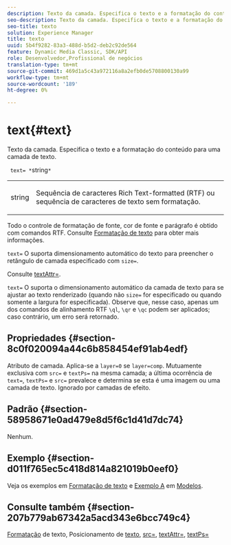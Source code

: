 ```yaml
---
description: Texto da camada. Especifica o texto e a formatação do conteúdo para uma camada de texto.
seo-description: Texto da camada. Especifica o texto e a formatação do conteúdo para uma camada de texto.
seo-title: texto
solution: Experience Manager
title: texto
uuid: 5b4f9282-83a3-488d-b5d2-deb2c92de564
feature: Dynamic Media Classic, SDK/API
role: Desenvolvedor,Profissional de negócios
translation-type: tm+mt
source-git-commit: 469d1a5c43a972116a8a2efb0de5708800130a99
workflow-type: tm+mt
source-wordcount: '189'
ht-degree: 0%

---
```



# text{#text}

Texto da camada. Especifica o texto e a formatação do conteúdo para uma camada de texto.

` text= *`string`*`

<table id="simpletable_6C095D7F69874A8EA3D1D52103FA520C"> 
 <tr class="strow"> 
  <td class="stentry"> <p> <span class="varname"> string  </span> </p> </td> 
  <td class="stentry"> <p>Sequência de caracteres Rich Text-formatted (RTF) ou sequência de caracteres de texto sem formatação. </p> </td> 
 </tr> 
</table>

Todo o controle de formatação de fonte, cor de fonte e parágrafo é obtido com comandos RTF. Consulte [Formatação de texto](../../../../../is-api/http-ref/image-serving-api-ref/c-http-protocol-reference/c-text-formatting/c-text-formatting.md#concept-0d3136db7f6f49668274541cd4b6364c) para obter mais informações.

`text=` O suporta dimensionamento automático do texto para preencher o retângulo de camada especificado com  `size=`.

Consulte [textAttr=](../../../../../is-api/http-ref/image-serving-api-ref/c-http-protocol-reference/c-command-reference/r-textattr.md#reference-ff00484fa3244286abeff34911f7ec0d).

`text=` O suporta o dimensionamento automático da camada de texto para se ajustar ao texto renderizado (quando não  `size=` for especificado ou quando somente a largura for especificada). Observe que, nesse caso, apenas um dos comandos de alinhamento RTF `\ql`, `\qr` e `\qc` podem ser aplicados; caso contrário, um erro será retornado.

## Propriedades {#section-8c0f020094a44c6b858454ef91ab4edf}

Atributo de camada. Aplica-se a `layer=0` se `layer=comp`. Mutuamente exclusiva com `src=` e `textPs=` na mesma camada; a última ocorrência de `text=`, `textPs=` e `src=` prevalece e determina se esta é uma imagem ou uma camada de texto. Ignorado por camadas de efeito.

## Padrão {#section-58958671e0ad479e8d5f6c1d41d7dc74}

Nenhum.

## Exemplo {#section-d011f765ec5c418d814a821019b0eef0}

Veja os exemplos em [Formatação de texto](../../../../../is-api/http-ref/image-serving-api-ref/c-http-protocol-reference/c-text-formatting/c-text-formatting.md#concept-0d3136db7f6f49668274541cd4b6364c) e [Exemplo A](../../../../../is-api/http-ref/image-serving-api-ref/c-http-protocol-reference/c-templates/r-example-a.md#reference-c78ea82e8a1646738e764fa6685dfbac) em [Modelos](../../../../../is-api/http-ref/image-serving-api-ref/c-http-protocol-reference/c-templates/c-templates.md#concept-3cd2d2adae0e41b2979b9640244d4d3e).

## Consulte também {#section-207b779ab67342a5acd343e6bcc749c4}

[Formatação](../../../../../is-api/http-ref/image-serving-api-ref/c-http-protocol-reference/c-text-formatting/c-text-formatting.md#concept-0d3136db7f6f49668274541cd4b6364c) de texto, Posicionamento de  [texto](../../../../../is-api/http-ref/image-serving-api-ref/c-http-protocol-reference/c-text-formatting/r-text-positioning.md#reference-f647443d92914f4b89a7cc5a83267d87),  [src=](../../../../../is-api/http-ref/image-serving-api-ref/c-http-protocol-reference/c-command-reference/r-src.md#reference-f6506637778c4c69bf106a7924a91ab1),  [textAttr=](../../../../../is-api/http-ref/image-serving-api-ref/c-http-protocol-reference/c-command-reference/r-textattr.md#reference-ff00484fa3244286abeff34911f7ec0d),  [textPs=](../../../../../is-api/http-ref/image-serving-api-ref/c-http-protocol-reference/c-command-reference/r-textps.md#reference-4209a2a6169f44278da2647cfb0cd767)

